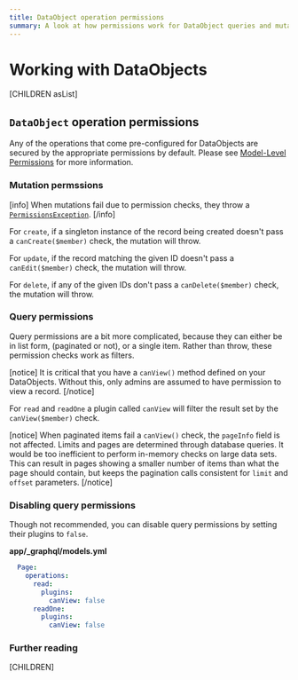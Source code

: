 ```yaml
---
title: DataObject operation permissions
summary: A look at how permissions work for DataObject queries and mutations
---
```


# Working with DataObjects

[CHILDREN asList]

## `DataObject` operation permissions

Any of the operations that come pre-configured for DataObjects are secured by the appropriate permissions
by default.
Please see [Model-Level Permissions](/developer_guides/model/permissions/#model-level-permissions) for more information.

### Mutation permssions

[info]
When mutations fail due to permission checks, they throw a [`PermissionsException`](api:SilverStripe\GraphQL\Schema\Exception\PermissionsException).
[/info]

For `create`, if a singleton instance of the record being created doesn't pass a `canCreate($member)` check,
the mutation will throw.

For `update`, if the record matching the given ID doesn't pass a `canEdit($member)` check, the mutation will
throw.

For `delete`, if any of the given IDs don't pass a `canDelete($member)` check, the mutation will throw.

### Query permissions

Query permissions are a bit more complicated, because they can either be in list form, (paginated or not),
or a single item. Rather than throw, these permission checks work as filters.

[notice]
It is critical that you have a `canView()` method defined on your DataObjects. Without this, only admins are
assumed to have permission to view a record.
[/notice]

For `read` and `readOne` a plugin called `canView` will filter the result set by the `canView($member)` check.

[notice]
When paginated items fail a `canView()` check, the `pageInfo` field is not affected.
Limits and pages are determined through database queries. It would be too inefficient to perform in-memory checks on large data sets.
This can result in pages showing a smaller number of items than what the page should contain, but keeps the pagination calls consistent
for `limit` and `offset` parameters.
[/notice]

### Disabling query permissions

Though not recommended, you can disable query permissions by setting their plugins to `false`.

**app/_graphql/models.yml**
```yaml
  Page:
    operations:
      read:
        plugins:
          canView: false
      readOne:
        plugins:
          canView: false
```

### Further reading

[CHILDREN]
